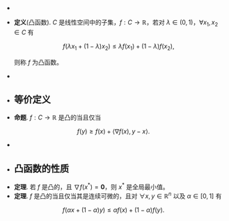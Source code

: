 -
- **定义**(凸函数). $C$ 是线性空间中的子集，$f:C \rightarrow \mathbb{R}$，若对 $\lambda \in (0,1)$，$\forall x_1,x_2 \in C$ 有
  
  $$ f(\lambda x_1 + (1 - \lambda)x_2) \leq \lambda f(x_1) + (1 - \lambda)f(x_2), $$
  
  则称 $f$ 为凸函数。
-
- ## 等价定义
- **命题**. $f:C \rightarrow \mathbb{R}$ 是凸的当且仅当

$$ f(y) \geq f(x) + \langle \nabla f(x), y - x\rangle. $$

-
- ## 凸函数的性质
- **定理**. 若 $f$ 是凸的，且 $\nabla f(x^{\ast}) = \mathbf{0}$，则 $x^{\ast}$ 是全局最小值。
- **定理**.  $f$ 是凸的当且仅当其是连续可微的，且对 $\forall x,y \in \mathbb{R}^n$ 以及 $\alpha \in [0,1]$ 有

$$ f(\alpha x + (1 - \alpha)y) \leq \alpha f(x) + (1 - \alpha) f(y). $$

